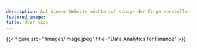 ```yaml
---
description: Auf dieser Website möchte ich einige der Dinge vorstellen, an denen ich während der Teilnahme an der Data Analytics for Finance Class der London Business School arbeiten konnte.
featured_image: 
title: Über mich
---
```

{{< figure src="/images/image.jpeg" title="Data Analytics for Finance" >}}
